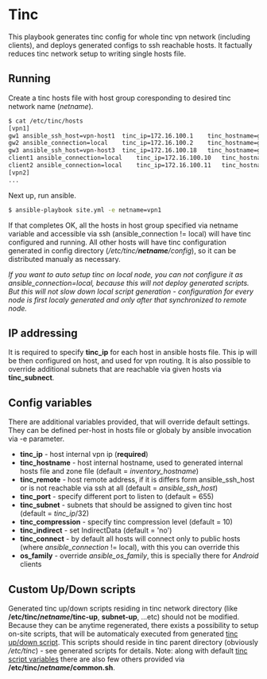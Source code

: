 # Tinc

This playbook generates tinc config for whole tinc vpn network (including clients), and deploys generated configs to ssh reachable hosts. 
It factually reduces tinc network setup to writing single hosts file.

## Running

Create a tinc hosts file with host group coresponding to desired tinc network name (*netname*).

```bash
$ cat /etc/tinc/hosts
[vpn1]
gw1	ansible_ssh_host=vpn-host1	tinc_ip=172.16.100.1	tinc_hostname=gw1.in.domaim
gw2	ansible_connection=local	tinc_ip=172.16.100.2	tinc_hostname=gw2.in.domain	tinc_remote=gw2.some-dynamic-dns.org tinc_subnet='["172.16.100.2/32","192.168.11.0/24"]'
gw3	ansible_ssh_host=vpn-host3	tinc_ip=172.16.100.18	tinc_hostname=gw3.in.domain	tinc_subnet='172.16.100.16/29' tinc_port=1655
client1	ansible_connection=local	tinc_ip=172.16.100.10	tinc_hostname=client1.in.domain
client2 ansible_connection=local	tinc_ip=172.16.100.11	tinc_hostname=client2.in.domaim os_family=Android tinc_connect='["gw1","gw2"]'
[vpn2]
...

```

Next up, run ansible.

```bash
$ ansible-playbook site.yml -e netname=vpn1
```

If that completes OK, all the hosts in host group specified via netname variable and accessible via ssh (ansible_connection != local) will have tinc configured and running.
All other hosts will have tinc configuration generated in config directory (*/etc/tinc/**netname**/config*), so it can be distributed manualy as necessary.

*If you want to auto setup tinc on local node, you can not configure it as ansible_connection=local, because this will not deploy generated scripts. But this will not slow down local script
generation - configuration for every node is first localy generated and only after that synchronized to remote node.*

## IP addressing

It is required to specify **tinc_ip** for each host in ansible hosts file. This ip will be then configured on host, and used for vpn routing. It is also possible to override additional
subnets that are reachable via given hosts via **tinc_subnect**.

## Config variables

There are additional variables provided, that will override default settings. They can be defined per-host in hosts file or globaly by ansible invocation via -e parameter.

- **tinc_ip**		- host internal vpn ip (**required**)
- **tinc_hostname**	- host internal hostname, used to generated internal hosts file and zone file (default = *inventory_hostname*)
- **tinc_remote**	- host remote address, if it is differs form ansible_ssh_host or is not reachable via ssh at all (default = *ansible_ssh_host*)
- **tinc_port**		- specify different port to listen to (default = 655)
- **tinc_subnet**	- subnets that should be assigned to given tinc host (default = *tinc_ip*/32)
- **tinc_compression**	- specify tinc compression level (default = 10)
- **tinc_indirect**	- set IndirectData (default = 'no')
- **tinc_connect**	- by default all hosts will connect only to public hosts (where *ansible_connection* != local), with this you can override this
- **os_family**		- override *ansible_os_family*, this is specially there for *Android* clients

## Custom Up/Down scripts

Generated tinc up/down scripts residing in tinc network directory (like **/etc/tinc/*netname*/tinc-up**, **subnet-up**, ...etc) should not be modified. Because they can be anytime
regenerated, there exists a possibility to setup on-site scripts, that will be automaticaly executed from generated [tinc up/down script](http://www.tinc-vpn.org/documentation/Scripts.html).
This scripts should reside in tinc parent directory (obviously */etc/tinc*) - see generated scripts for details.
Note: along with default [tinc script variables](http://www.tinc-vpn.org/documentation/Scripts.html) there are also few others provided via **/etc/tinc/*netname*/common.sh**.
